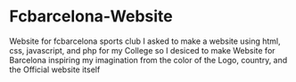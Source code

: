 # Fcbarcelona-Website
Website for fcbarcelona sports club
I asked to make a website using html, css, javascript, and php for my College so I desiced to make
Website for Barcelona inspiring my imagination from the color of the Logo, country, and the Official website itself

